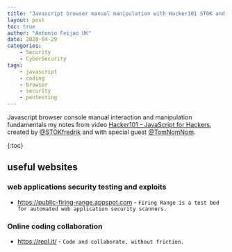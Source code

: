 ```yaml
---
title: "Javascript browser manual manipulation with Hacker101 STOK and TomNomNom"
layout: post
toc: true
author: "Antonio Feijao UK"
date: 2020-04-29
categories:
    - Security
    - CyberSecurity
tags:
    - javascript
    - coding
    - browser
    - security
    - pentesting
---
```


Javascript browser console manual interaction and manipulation fundamentals my notes from video [Hacker101 - JavaScript for Hackers](https://youtu.be/FTeE3OrTNoA), created by [@STOKfredrik](https://twitter.com/STOKfredrik) and with special guest [@TomNomNom](https://twitter.com/TomNomNom).

{:toc}

## useful websites

### web applications security testing and exploits

- <https://public-firing-range.appspot.com> - `Firing Range is a test bed for automated web application security scanners.`


### Online coding collaboration

- <https://repl.it/> - `Code and collaborate, without friction.`

